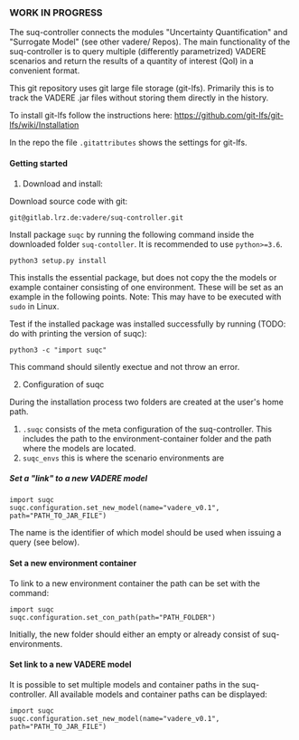 ### WORK IN PROGRESS

The suq-controller connects the modules "Uncertainty Quantification" and "Surrogate Model" (see other vadere/ Repos). 
The main functionality of the suq-controller is to query multiple (differently parametrized) VADERE scenarios and return the results of a quantity of interest (QoI) in a convenient format. 


This git repository uses git large file storage (git-lfs). Primarily this is to track the VADERE .jar files without storing them directly in the history. 

To install git-lfs follow the instructions here: https://github.com/git-lfs/git-lfs/wiki/Installation

In the repo the file `.gitattributes` shows the settings for git-lfs. 




#### Getting started


1. Download and install:


Download source code with git:
```
git@gitlab.lrz.de:vadere/suq-controller.git
```

Install package `suqc` by running the following command inside the downloaded folder `suq-contoller`. It is recommended 
to use `python>=3.6`.

```
python3 setup.py install
``` 

This installs the essential package, but does not copy the the models or example container consisting of one environment. These will be set as an example in the following points. 
Note: This may have to be executed with `sudo` in Linux. 

Test if the installed package was installed successfully by running (TODO: do with printing the version of suqc):

```
python3 -c "import suqc"
```

This command should silently exectue and not throw an error. 


2. Configuration of suqc

During the installation process two folders are created at the user's home path. 

   1. `.suqc` consists of the meta configuration of the suq-controller. This includes the path to the 
   environment-container folder and the path where the models are located. 
   2. `suqc_envs` this is where the scenario environments are


##### Set a "link" to a new VADERE model

```
import suqc 
suqc.configuration.set_new_model(name="vadere_v0.1", path="PATH_TO_JAR_FILE")
```

The name is the identifier of which model should be used when issuing a query (see below). 



#### Set a new environment container

To link to a new environment container the path can be set with the command:

```
import suqc 
suqc.configuration.set_con_path(path="PATH_FOLDER")
```
Initially, the new folder should either an empty or already consist of suq-environments. 

#### Set link to a new VADERE model 

It is possible to set multiple models and container paths in the suq-controller. All available models and container paths can be displayed:

```
import suqc
suqc.configuration.set_new_model(name="vadere_v0.1", path="PATH_TO_JAR_FILE")
```


